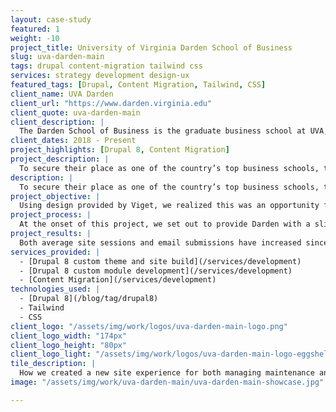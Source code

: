 ```yaml
---
layout: case-study
featured: 1
weight: -10
project_title: University of Virginia Darden School of Business
slug: uva-darden-main
tags: drupal content-migration tailwind css
services: strategy development design-ux
featured_tags: [Drupal, Content Migration, Tailwind, CSS]
client_name: UVA Darden
client_url: "https://www.darden.virginia.edu"
client_quote: uva-darden-main
client_description: |
  The Darden School of Business is the graduate business school at UVA, offering MBA, Ph.D., and Executive Education programs. Darden seeks to understand the world’s expectations of responsible business and business leadership. In constant pursuit of teaching students how to adapt in an ever-changing world, Darden is committed to cutting-edge curriculum and connection with students, thought-leaders, and the world.
client_dates: 2018 - Present
project_highlights: [Drupal 8, Content Migration]
project_description: |
  To secure their place as one of the country’s top business schools, the Darden School of Business sought to redesign and rebuild their web properties in Drupal 8. Partnering closely with peer agency Viget on design, Savas Labs consulted throughout the design process and engineered the new Drupal 8 site.
description: |
  To secure their place as one of the country’s top business schools, the Darden School of Business sought to redesign and rebuild their web properties in Drupal 8. Partnering closely with peer agency Viget on design, Savas Labs consulted throughout the design process and engineered the new Drupal 8 site.
project_objective: |
  Using design provided by Viget, we realized this was an opportunity for us to implement Drupal 8 paragraph modules that make the site more manageable for Darden’s team and content more consumable for visitors while still upholding the integrity of Darden’s vision. The new site translates the vision of UVA Darden—highlighting Darden’s mission, programs, and differentiators—in a way that effectively engages students, prospective students, faculty, thought leaders and the general public.
project_process: |
  At the onset of this project, we set out to provide Darden with a slick, efficient, and user-friendly content management interface with custom entities and a responsive user experience. Collaborating with Viget on front end code, we integrated with Drupal 8 by taking static templates and using Twig—Drupal’s templating language— to create a workflow to empower Darden’s content team to easily update the site experience.
project_results: |
  Both average site sessions and email submissions have increased since the launch of the ultra-performant, new site experience. The new Drupal 8 site allows content managers to easily author and publish content. Students, prospective students, faculty, recruiters, global leaders and alumni alike engage with a website that reflects the mission and vision of Darden:to be unparalleled in preparation for business leadership and career success.
services_provided: |
  - [Drupal 8 custom theme and site build](/services/development)
  - [Drupal 8 custom module development](/services/development)
  - [Content Migration](/services/development)
technologies_used: |
  - [Drupal 8](/blog/tag/drupal8)
  - Tailwind
  - CSS
client_logo: "/assets/img/work/logos/uva-darden-main-logo.png"
client_logo_width: "174px"
client_logo_height: "80px"
client_logo_light: "/assets/img/work/logos/uva-darden-main-logo-eggshell.png"
tile_description: |
  How we created a new site experience for both managing maintenance and engaging with purposeful content.
image: "/assets/img/work/uva-darden-main/uva-darden-main-showcase.jpg"

---
```

